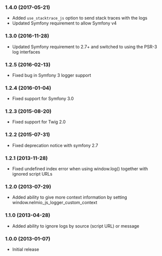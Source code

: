 ### 1.4.0 (2017-05-21)

  * Added `use_stacktrace_js` option to send stack traces with the logs
  * Updated Symfony requirement to allow Symfony v4

### 1.3.0 (2016-11-28)

  * Updated Symfony requirement to 2.7+ and switched to using the PSR-3 log interfaces

### 1.2.5 (2016-02-13)

  * Fixed bug in Symfony 3 logger support

### 1.2.4 (2016-01-04)

  * Fixed support for Symfony 3.0

### 1.2.3 (2015-08-20)

  * Fixed support for Twig 2.0

### 1.2.2 (2015-07-31)

  * Fixed deprecation notice with symfony 2.7

### 1.2.1 (2013-11-28)

  * Fixed undefined index error when using window.log() together with ignored script URLs

### 1.2.0 (2013-07-29)

  * Added ability to give more context information by setting window.nelmio_js_logger_custom_context

### 1.1.0 (2013-04-28)

  * Added ability to ignore logs by source (script URL) or message

### 1.0.0 (2013-01-07)

  * Initial release
